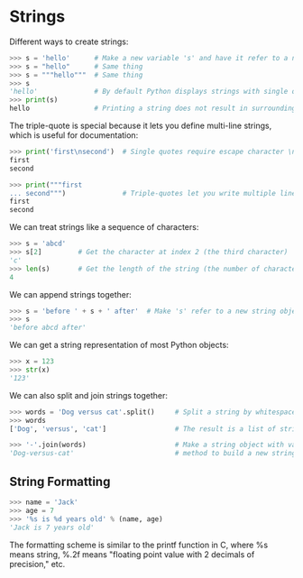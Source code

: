 # Strings
Different ways to create strings:
```py
>>> s = 'hello'      # Make a new variable 's' and have it refer to a new string object with value 'hello'
>>> s = "hello"      # Same thing
>>> s = """hello"""  # Same thing
>>> s
'hello'              # By default Python displays strings with single quotes around them
>>> print(s)
hello                # Printing a string does not result in surrounding quotes
```
The triple-quote is special because it lets you define multi-line strings, which is useful for documentation:

```py
>>> print('first\nsecond')  # Single quotes require escape character \n (newline)
first
second

>>> print("""first
... second""")              # Triple-quotes let you write multiple lines of text right into the string
first
second
```
We can treat strings like a sequence of characters:
```py
>>> s = 'abcd'
>>> s[2]         # Get the character at index 2 (the third character)
'c'
>>> len(s)       # Get the length of the string (the number of characters)
4
```
We can append strings together:
```py
>>> s = 'before ' + s + ' after'  # Make 's' refer to a new string object built from the old value
>>> s
'before abcd after'
```
We can get a string representation of most Python objects:
```py
>>> x = 123
>>> str(x)
'123'
```
We can also split and join strings together:
```py
>>> words = 'Dog versus cat'.split()     # Split a string by whitespace
>>> words
['Dog', 'versus', 'cat']                 # The result is a list of string objects

>>> '-'.join(words)                      # Make a string object with value '-' and then call its join()
'Dog-versus-cat'                         # method to build a new string from a list of other strings
```
## String Formatting
```py
>>> name = 'Jack'
>>> age = 7
>>> '%s is %d years old' % (name, age)
'Jack is 7 years old'
```
The formatting scheme is similar to the printf function in C, where %s means string, %.2f means "floating point value with 2 decimals of precision," etc.

